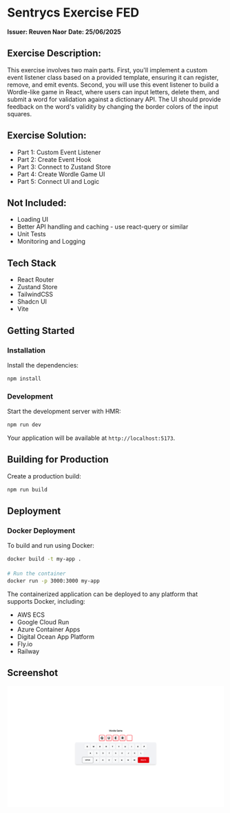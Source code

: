 # Sentrycs Exercise FED

**Issuer: Reuven Naor**
**Date: 25/06/2025**

## Exercise Description:

This exercise involves two main parts. First, you'll implement a custom event listener class based on a provided template, ensuring it can register, remove, and emit events. Second, you will use this event listener to build a Wordle-like game in React, where users can input letters, delete them, and submit a word for validation against a dictionary API. The UI should provide feedback on the word's validity by changing the border colors of the input squares.

## Exercise Solution:

- Part 1: Custom Event Listener
- Part 2: Create Event Hook
- Part 3: Connect to Zustand Store
- Part 4: Create Wordle Game UI
- Part 5: Connect UI and Logic

## Not Included:
- Loading UI
- Better API handling and caching - use react-query or similar
- Unit Tests
- Monitoring and Logging

## Tech Stack

- React Router
- Zustand Store
- TailwindCSS
- Shadcn UI
- Vite

## Getting Started

### Installation

Install the dependencies:

```bash
npm install
```

### Development

Start the development server with HMR:

```bash
npm run dev
```

Your application will be available at `http://localhost:5173`.

## Building for Production

Create a production build:

```bash
npm run build
```

## Deployment

### Docker Deployment

To build and run using Docker:

```bash
docker build -t my-app .

# Run the container
docker run -p 3000:3000 my-app
```

The containerized application can be deployed to any platform that supports Docker, including:

- AWS ECS
- Google Cloud Run
- Azure Container Apps
- Digital Ocean App Platform
- Fly.io
- Railway

## Screenshot

![Project Screenshot](./Screenshot.png)